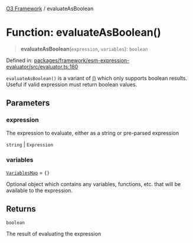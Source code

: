 [O3 Framework](../API.md) / evaluateAsBoolean

# Function: evaluateAsBoolean()

> **evaluateAsBoolean**(`expression`, `variables`): `boolean`

Defined in: [packages/framework/esm-expression-evaluator/src/evaluator.ts:180](https://github.com/habeshabro/openmrs-esm-core/blob/main/packages/framework/esm-expression-evaluator/src/evaluator.ts#L180)

`evaluateAsBoolean()` is a variant of [()](evaluate.md) which only supports boolean results. Useful
if valid expression must return boolean values.

## Parameters

### expression

The expression to evaluate, either as a string or pre-parsed expression

`string` | `Expression`

### variables

[`VariablesMap`](../type-aliases/VariablesMap.md) = `{}`

Optional object which contains any variables, functions, etc. that will be available to
 the expression.

## Returns

`boolean`

The result of evaluating the expression

